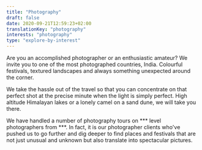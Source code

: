 ```yaml
---
title: "Photography"
draft: false
date: 2020-09-21T12:59:23+02:00
translationKey: "photography"
interests: "photography"
type: "explore-by-interest"
---
```

Are you an accomplished photographer or an enthusiastic amateur? We invite you to one of the most photographed countries, India. Colourful festivals, textured landscapes and always something unexpected around the corner.

We take the hassle out of the travel so that you can concentrate on that perfect shot at the precise minute when the light is simply perfect. High altitude Himalayan lakes or a lonely camel on a sand dune, we will take you there.

We have handled a number of photography tours on *** level photographers from ***. In fact, it is our photographer clients who've pushed us to go further and dig deeper to find places and festivals that are not just unusual and unknown but also translate into spectacular pictures.